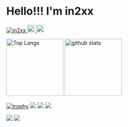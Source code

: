 # Hello!!! I'm in2xx

<p align="left">
  <a href="https://github.com/in2xx/in2xx/">
    <img src="https://komarev.com/ghpvc/?username=in2xx" alt="in2xx" />
  </a>
  <a href="http://twitter.com/unknown_gakusei">
    <img height="20" src="https://img.shields.io/twitter/follow/unknown_gakusei?label=Twitter&logo=twitter&style=flat" />
  </a>
  <a href="https://github.com/in2xx">
    <img height="20" src="https://img.shields.io/github/followers/in2xx?label=follow&logo=github&style=flat" />
  </a>
</p>

<p align="left">
  <img alt="Top Langs" height="150px" src="https://github-readme-stats.vercel.app/api/top-langs/?username=in2xx&layout=compact&count_private=true&show_icons=true&show_icons=true&theme=onedark" />
  <img alt="github stats" height="150px" src="https://github-readme-stats.vercel.app/api?username=in2xx&count_private=true&show_icons=true&show_icons=true&theme=onedark" />
</p>


[![trophy](https://github-profile-trophy.vercel.app/?username=in2xx&theme=gruvbox)](https://github.com/in2xx/github-profile-trophy)
[![](https://raw.githubusercontent.com/in2xx/in2xx/master/profile-summary-card-output/dracula/0-profile-details.svg)](https://github.com/vn7n24fzkq/github-profile-summary-cards)
[![](https://raw.githubusercontent.com/in2xx/in2xx/master/profile-summary-card-output/dracula/1-repos-per-language.svg)](https://github.com/vn7n24fzkq/github-profile-summary-cards)
[![](https://raw.githubusercontent.com/in2xx/in2xx/master/profile-summary-card-output/dracula/2-most-commit-language.svg)](https://github.com/vn7n24fzkq/github-profile-summary-cards)

[![](https://activity-graph.herokuapp.com/graph?username=in2xx&theme=github)](https://activity-graph.herokuapp.com/graph?username=in2xx&theme=github)
[![](https://github-readme-streak-stats.herokuapp.com/?user=in2xx&theme=dark)](https://github-readme-streak-stats.herokuapp.com/?user=in2xx&theme=dark)
